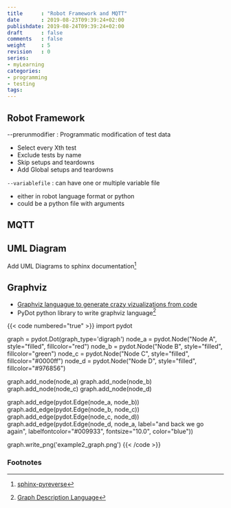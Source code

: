 ```yaml
---
title      : "Robot Framework and MQTT"
date       : 2019-08-23T09:39:24+02:00
publishdate: 2019-08-24T09:39:24+02:00
draft      : false
comments   : false
weight     : 5
revision   : 0
series:
- myLearning
categories:
- programming
- testing
tags:
---
```


## Robot Framework

--prerunmodifier
: Programmatic modification of test data
* Select every Xth test
* Exclude tests by name
* Skip setups and teardowns
* Add Global setups and teardowns

`--variablefile`
: can have one or multiple variable file
* either in robot language format or python
* could be a python file with arguments

## MQTT


## UML Diagram

Add UML Diagrams to sphinx documentation[^1]

## Graphviz

- [Graphviz languague to generate crazy vizualizations from code](http://www.graphviz.org/gallery/)
- PyDot python library to write graphviz language[^3]

{{< code numbered="true" >}}
import pydot

graph = pydot.Dot(graph_type='digraph')
node_a = pydot.Node("Node A", style="filled", fillcolor="red")
node_b = pydot.Node("Node B", style="filled", fillcolor="green")
node_c = pydot.Node("Node C", style="filled", fillcolor="#0000ff")
node_d = pydot.Node("Node D", style="filled", fillcolor="#976856")

graph.add_node(node_a)
graph.add_node(node_b)
graph.add_node(node_c)
graph.add_node(node_d)

graph.add_edge(pydot.Edge(node_a, node_b))
graph.add_edge(pydot.Edge(node_b, node_c))
graph.add_edge(pydot.Edge(node_c, node_d))
graph.add_edge(pydot.Edge(node_d, node_a, label="and back we go again", labelfontcolor="#009933", fontsize="10.0", color="blue"))

graph.write_png('example2_graph.png')
{{< /code >}}


### Footnotes

[^1]: [sphinx-pyreverse](https://github.com/alendit/sphinx-pyreverse)
[^2]: [pydot](https://github.com/pydot/pydot)
[^3]: [Graph Description Language](https://en.wikipedia.org/wiki/DOT_(graph_description_language))
[^4]: https://gitlab.com/graphviz/graphviz

